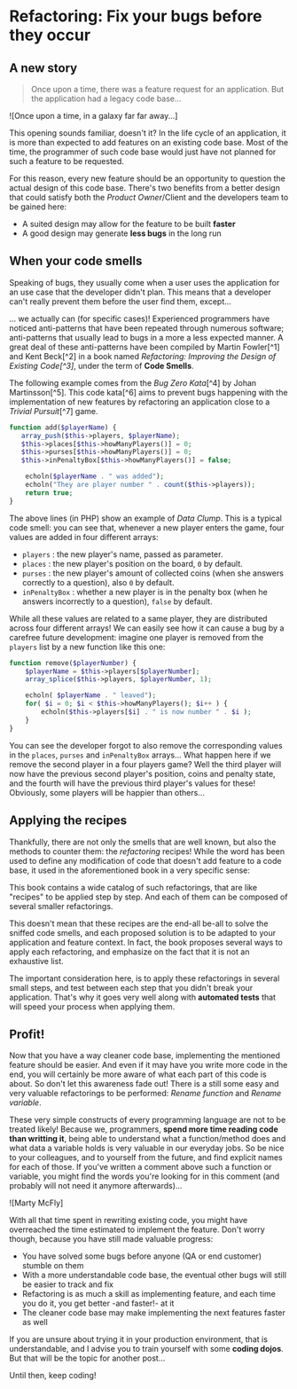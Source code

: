 # Refactoring: Fix your bugs before they occur

## A new story

> Once upon a time, there was a feature request for an application. But the application had a legacy code base...

![Once upon a time, in a galaxy far far away...]

This opening sounds familiar, doesn't it? In the life cycle of an application, it is more than expected to add features on an existing code base. Most of the time, the programmer of such code base would just have not planned for such a feature to be requested.

For this reason, every new feature should be an opportunity to question the actual design of this code base. There's two benefits from a better design that could satisfy both the _Product Owner_/Client and the developers team to be gained here:

- A suited design may allow for the feature to be built **faster**
- A good design may generate **less bugs** in the long run

## When your code smells

Speaking of bugs, they usually come when a user uses the application for an use case that the developer didn't plan. This means that a developer can't really prevent them before the user find them, except...

... we actually can (for specific cases)! Experienced programmers have noticed anti-patterns that have been repeated through numerous software; anti-patterns that usually lead to bugs in a more a less expected manner. A great deal of these anti-patterns have been compiled by Martin Fowler[^1] and Kent Beck[^2] in a book named _Refactoring: Improving the Design of Existing Code[^3]_, under the term of **Code Smells**.

The following example comes from the _Bug Zero Kata_[^4] by Johan Martinsson[^5]. This code kata[^6] aims to prevent bugs happening with the implementation of new features by refactoring an application close to a _Trivial Pursuit_[^7] game.

```php
function add($playerName) {
   array_push($this->players, $playerName);
   $this->places[$this->howManyPlayers()] = 0;
   $this->purses[$this->howManyPlayers()] = 0;
   $this->inPenaltyBox[$this->howManyPlayers()] = false;

    echoln($playerName . " was added");
    echoln("They are player number " . count($this->players));
	return true;
}
```

The above lines (in PHP) show an example of _Data Clump_. This is a typical code smell: you can see that, whenever a new player enters the game, four values are added in four different arrays:

- `players` : the new player's name, passed as parameter.
- `places` : the new player's position on the board, `0` by default.
- `purses` : the new player's amount of collected coins (when she answers correctly to a question), also `0` by default. 
- `inPenaltyBox` : whether a new player is in the penalty box (when he answers incorrectly to a question), `false` by default.

While all these values are related to a same player, they are distributed across four different arrays! We can easily see how it can cause a bug by a carefree future development: imagine one player is removed from the `players` list by a new function like this one: 

```php
function remove($playerNumber) {
    $playerName = $this->players[$playerNumber];
    array_splice($this->players, $playerNumber, 1);

    echoln( $playerName . " leaved");
    for( $i = 0; $i < $this->howManyPlayers(); $i++ ) {
        echoln($this->players[$i] . " is now number " . $i );
    }
}
```


You can see the developer forgot to also remove the corresponding values in the `places`, `purses` and `inPenaltyBox` arrays... What happen here if we remove the second player in a four players game? Well the third player will now have the previous second player's position, coins and penalty state, and the fourth will have the previous third player's values for these! Obviously, some players will be happier than others...

## Applying the recipes

Thankfully, there are not only the smells that are well known, but also the methods to counter them: the _refactoring_ recipes! While the word has been used to define any modification of code that doesn't add feature to a code base, it used in the aforementioned book in a very specific sense:

> 

This book contains a wide catalog of such refactorings, that are like "recipes" to be applied step by step. And each of them can be composed of several smaller refactorings.

This doesn't mean that these recipes are the end-all be-all to solve the sniffed code smells, and each proposed solution is to be adapted to your application and feature context. In fact, the book proposes several ways to apply each refactoring, and emphasize on the fact that it is not an exhaustive list.

The important consideration here, is to apply these refactorings in several small steps, and test between each step that you didn't break your application. That's why it goes very well along with **automated tests** that will speed your process when applying them.

## Profit!

Now that you have a way cleaner code base, implementing the mentioned feature should be easier. And even if it may have you write more code in the end, you will certainly be more aware of what each part of this code is about. So don't let this awareness fade out! There is a still some easy and very valuable refactorings to be performed: _Rename function_ and _Rename variable_.

These very simple constructs of every programming language are not to be treated likely! Because we, programmers, **spend more time reading code than writting it**, being able to understand what a function/method does and what data a variable holds is very valuable in our everyday jobs. So be nice to your colleagues, and to yourself from the future, and find explicit names for each of those. If you've written a comment above such a function or variable, you might find the words you're looking for in this comment (and probably will not need it anymore afterwards)...

![Marty McFly]

With all that time spent in rewriting existing code, you might have overreached the time estimated to implement the feature. Don't worry though, because you have still made valuable progress:

- You have solved some bugs before anyone (QA or end customer) stumble on them
- With a more understandable code base, the eventual other bugs will still be easier to track and fix
- Refactoring is as much a skill as implementing feature, and each time you do it, you get better -and faster!- at it
- The cleaner code base may make implementing the next features faster as well

If you are unsure about trying it in your production environment, that is understandable, and I advise you to train yourself with some **coding dojos**. But that will be the topic for another post...

Until then, keep coding!